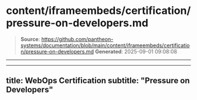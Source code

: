 # content/iframeembeds/certification/pressure-on-developers.md

> **Source**: https://github.com/pantheon-systems/documentation/blob/main/content/iframeembeds/certification/pressure-on-developers.md
> **Generated**: 2025-09-01 09:08:08

---

---
title: WebOps Certification
subtitle: "Pressure on Developers"
---

<Partial file="certification-guide/pressure-on-developers.md" />
